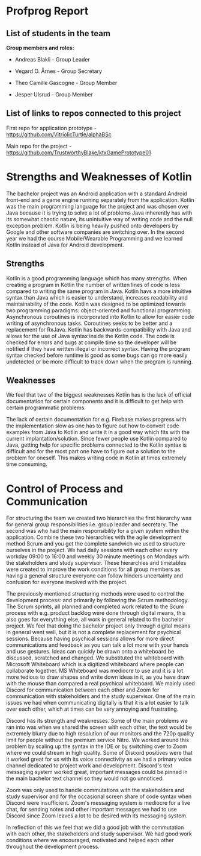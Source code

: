 # Profprog Report

## List of students in the team

<strong>Group members and roles:  </strong>

* Andreas Blakli - Group Leader  

* Vegard O. Årnes - Group Secretary  

* Theo Camille Gascogne - Group Member  

* Jesper Ulsrud - Group Member  

## List of links to repos connected to this project

First repo for application prototype - https://github.com/VitriolicTurtle/alphaBSc  

Main repo for the project - https://github.com/TrustworthyBlake/ktxGamePrototype01  

# Strengths and Weaknesses of Kotlin

The bachelor project was an Android application with a standard Android front-end and a game engine running separately from the application. Kotlin was the main programming 
language for the project and was chosen over Java because it is trying to solve a lot of problems Java inherently has with its somewhat chaotic nature, its unintuitive way 
of writing code and the null exception problem. Kotlin is being heavily pushed onto developers by Google and other software companies are switching over. In the second year 
we had the course Mobile/Wearable Programming and we learned Kotlin instead of Java for Android development.  

## Strengths

Kotlin is a good programming language which has many strengths. When creating a program in Kotlin the number of written lines of code is less compared to writing the same program 
in Java. Kotlin havs a more intuitive syntax than Java which is easier to understand, increases readability and maintainability of the code. Kotlin was designed to be optimized 
towards two programming paradigms: object-oriented and functional programming. Asynchronous coroutines is incorporated into Kotlin to allow for easier code writing of asynchronous 
tasks. Coroutines seeks to be better and a replacement for RxJava. Kotlin has backwards-compatibility with Java and allows for the use of Java syntax inside the Kotlin code. The 
code is checked for errors and bugs at compile time so the developer will be notified if they have written illegal or incorrect syntax. Having the program syntax checked before 
runtime is good as some bugs can go more easily undetected or be more difficult to track down when the program is running.  

## Weaknesses

We feel that two of the biggest weaknesses Kotlin has is the lack of official documentation for certain components and it is difficult to get help with certain programmatic problems. 

The lack of certain documentation for e.g. Firebase makes progress with the implementation slow as one has to figure out how to convert code examples from Java to Kotlin and write 
it in a good way which fits with the current implantation/solution. Since fewer people use Kotlin compared to Java, getting help for specific problems connected to the Kotlin 
syntax is difficult and for the most part one have to figure out a solution to the problem for oneself. This makes writing code in Kotlin at times extremely time consuming.  

# Control of Process and Communication

For structuring the team we created two hierarchies the first hierarchy was for general group responsibilities i.e. group leader and secretary. The second was who had the main 
responsibility for a given system within the application. Combine these two hierarchies with the agile development method Scrum and you get the complete sandwich we used to 
structure ourselves in the project. We had daily sessions with each other every workday 09:00 to 16:00 and weekly 30 minute meetings on Mondays with the stakeholders and study 
supervisor. These hierarchies and timetables were created to improve the work conditions for all group members as having a general structure everyone can follow hinders uncertainty 
and confusion for everyone involved with the project.  

The previously mentioned structuring methods were used to control the development process: and primarily by following the Scrum methodology. The Scrum sprints, all planned and 
completed work related to the Scum process with e.g. product backlog were done through digital means, this also goes for everything else, all work in general related to the 
bachelor project. We feel that doing the bachelor project only through digital means in general went well, but it is not a complete replacement for psychical sessions. Because 
having psychical sessions allows for more direct communications and feedback as you can talk a lot more with your hands and use gestures. Ideas can quickly be drawn onto a 
whiteboard be discussed, scratched and changed. We substituted the whiteboard with Microsoft Whiteboard which is a digitized whiteboard where people can collaborate together. 
MS Whiteboard was mediocre to use and it is a lot more tedious to draw shapes and write down ideas in it, as you have draw with the mouse than compared a real psychical whiteboard. 
We mainly used Discord for communication between each other and Zoom for communication with stakeholders and the study supervisor. One of the main issues we had when communicating 
digitally is that it is a lot easier to talk over each other, which at times can be very annoying and frustrating.  
 
 Discord has its strength and weaknesses. Some of the main problems we ran into was when we shared the screen with each other, the text would be extremely blurry due to high resolution 
 of our monitors and the 720p quality limit for people without the premium service Nitro. We worked around this problem by scaling up the syntax in the IDE or by switching over to 
 Zoom where we could stream in high quality. Some of Discord positives were that it worked great for us with its voice connectivity as we had a primary voice channel dedicated to 
 project work and development. Discord's text messaging system worked great, important messages could be pinned in the main bachelor text channel so they would not go unnoticed.  
 
 Zoom was only used to handle commutations with the stakeholders and study supervisor and for the occasional screen share of code syntax when Discord were insufficient. Zoom's messaging 
 system is mediocre for a live chat, for sending notes and other important messages we had to use Discord since Zoom leaves a lot to be desired with its messaging system.  
 
 In reflection of this we feel that we did a good job with the commutation with each other, the stakeholders and study supervisor. We had good work conditions where we encouraged, 
 motivated and helped each other throughout the development process.  
 
 